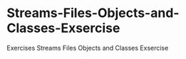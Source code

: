 # Streams-Files-Objects-and-Classes-Exsercise
Exercises Streams Files Objects and Classes Exsercise

